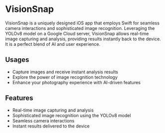 #  VisionSnap

VisionSnap is a uniquely designed iOS app that employs Swift for seamless camera interactions and sophisticated image recognition. Leveraging the YOLOv8 model on a Google Cloud server, VisionSnap allows real-time image capturing and analysis, providing results instantly back to the device. It is a perfect blend of AI and user experience.

## Usages

- Capture images and receive instant analysis results
- Explore the power of image recognition technology
- Enhance your photography experience with AI-driven features

## Features

- Real-time image capturing and analysis
- Sophisticated image recognition using the YOLOv8 model
- Seamless camera interactions
- Instant results delivered to the device

